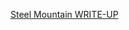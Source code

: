  [Steel Mountain WRITE-UP](https://medium.com/@ismail2001fathi/unraveling-steel-mountain-my-tryhackme-adventure-a-windows-hacking-write-up-f44ab90380e3)
